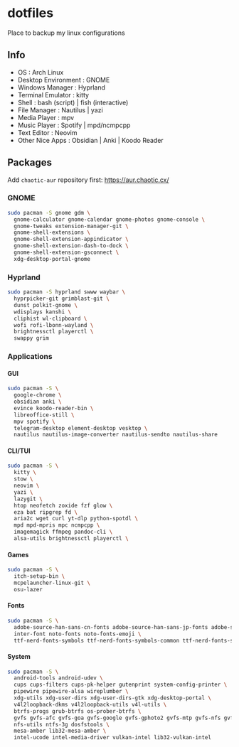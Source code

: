 # dotfiles
Place to backup my linux configurations


## Info

- OS : Arch Linux
- Desktop Environment : GNOME
- Windows Manager : Hyprland
- Terminal Emulator : kitty
- Shell : bash (script) | fish (interactive)
- File Manager : Nautilus | yazi
- Media Player : mpv
- Music Player : Spotify | mpd/ncmpcpp
- Text Editor : Neovim
- Other Nice Apps : Obsidian | Anki | Koodo Reader

## Packages

Add `chaotic-aur` repository first: https://aur.chaotic.cx/

### GNOME
```bash
sudo pacman -S gnome gdm \
  gnome-calculator gnome-calendar gnome-photos gnome-console \
  gnome-tweaks extension-manager-git \
  gnome-shell-extensions \
  gnome-shell-extension-appindicator \
  gnome-shell-extension-dash-to-dock \
  gnome-shell-extension-gsconnect \
  xdg-desktop-portal-gnome
```

### Hyprland
```bash
sudo pacman -S hyprland swww waybar \
  hyprpicker-git grimblast-git \
  dunst polkit-gnome \
  wdisplays kanshi \
  cliphist wl-clipboard \
  wofi rofi-lbonn-wayland \
  brightnessctl playerctl \
  swappy grim
```

### Applications

#### GUI
```bash
sudo pacman -S \
  google-chrome \
  obsidian anki \
  evince koodo-reader-bin \
  libreoffice-still \
  mpv spotify \
  telegram-desktop element-desktop vesktop \
  nautilus nautilus-image-converter nautilus-sendto nautilus-share
```

#### CLI/TUI
```bash
sudo pacman -S \
  kitty \
  stow \
  neovim \
  yazi \
  lazygit \
  htop neofetch zoxide fzf glow \
  eza bat ripgrep fd \
  aria2c wget curl yt-dlp python-spotdl \
  mpd mpd-mpris mpc ncmpcpp \
  imagemagick ffmpeg pandoc-cli \
  alsa-utils brightnessctl playerctl \
```

#### Games
```bash
sudo pacman -S \
  itch-setup-bin \
  mcpelauncher-linux-git \
  osu-lazer
```

#### Fonts
```bash
sudo pacman -S \
  adobe-source-han-sans-cn-fonts adobe-source-han-sans-jp-fonts adobe-source-han-sans-kr-fonts \
  inter-font noto-fonts noto-fonts-emoji \
  ttf-nerd-fonts-symbols ttf-nerd-fonts-symbols-common ttf-nerd-fonts-symbols-mono
```

#### System
```bash
sudo pacman -S \
  android-tools android-udev \
  cups cups-filters cups-pk-helper gutenprint system-config-printer \
  pipewire pipewire-alsa wireplumber \
  xdg-utils xdg-user-dirs xdg-user-dirs-gtk xdg-desktop-portal \
  v4l2loopback-dkms v4l2loopback-utils v4l-utils \
  btrfs-progs grub-btrfs os-prober-btrfs \
  gvfs gvfs-afc gvfs-goa gvfs-google gvfs-gphoto2 gvfs-mtp gvfs-nfs gvfs-smb \
  nfs-utils ntfs-3g dosfstools \
  mesa-amber lib32-mesa-amber \
  intel-ucode intel-media-driver vulkan-intel lib32-vulkan-intel
```

